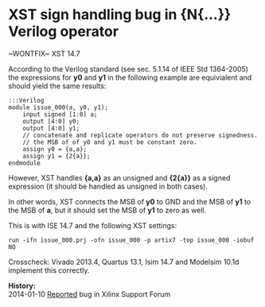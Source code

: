 
XST sign handling bug in {N{...}} Verilog operator
==================================================

~WONTFIX~ XST 14.7

According to the Verilog standard (see sec. 5.1.14 of IEEE Std 1364-2005) the
expressions for **y0** and **y1** in the following example are equivialent and should
yield the same results:

    :::Verilog
    module issue_000(a, y0, y1);
        input signed [1:0] a;
        output [4:0] y0;
        output [4:0] y1;
        // concatenate and replicate operators do not preserve signedness.
        // the MSB of of y0 and y1 must be constant zero.
        assign y0 = {a,a};
        assign y1 = {2{a}};
    endmodule

However, XST handles **{a,a}** as an unsigned and **{2{a}}** as a signed expression (it should be handled as unsigned in both cases).

In other words, XST connects the MSB of **y0** to GND and the MSB of **y1** to the MSB of **a**, but it should set the MSB of **y1** to zero as well.

This is with ISE 14.7 and the following XST settings:

    run -ifn issue_000.prj -ofn issue_000 -p artix7 -top issue_000 -iobuf NO

Crosscheck: Vivado 2013.4, Quartus 13.1, Isim 14.7 and Modelsim 10.1d implement this correctly.

**History:**  
2014-01-10 [Reported](http://forums.xilinx.com/t5/Synthesis/XST-14-7-sign-handling-bug-in-N-Verilog-operator/td-p/401399) bug in Xilinx Support Forum

